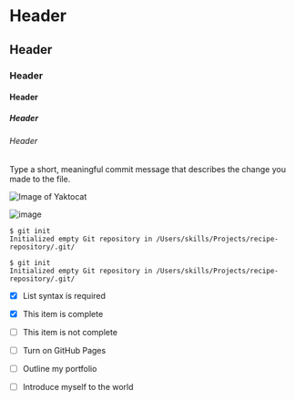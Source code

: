 # Header
## Header
### Header
#### Header
##### Header
###### Header

Type a short, meaningful commit message that describes the change you made to the file.


![Image of Yaktocat](https://octodex.github.com/images/yaktocat.png)

![image](https://github.com/Exp-Communicate-Using-Markdown-Cohort-1/series-communicate-using-markdown-29Kumait/assets/137179507/f8912787-5630-4af1-9a39-d75a3aa33e5b)

```
$ git init
Initialized empty Git repository in /Users/skills/Projects/recipe-repository/.git/
```


```
$ git init
Initialized empty Git repository in /Users/skills/Projects/recipe-repository/.git/
```
- [x] List syntax is required
- [x] This item is complete
- [ ] This item is not complete

- [ ] Turn on GitHub Pages
- [ ] Outline my portfolio
- [ ] Introduce myself to the world
